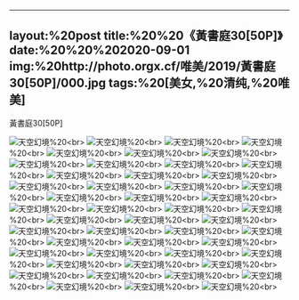 ﻿---
layout:%20post
title:%20%20《黃書庭30[50P]》
date:%20%20%202020-09-01
img:%20http://photo.orgx.cf/唯美/2019/黃書庭30[50P]/000.jpg
tags:%20[美女,%20清纯,%20唯美]
---

黃書庭30[50P]



![天空幻境](http://photo.orgx.cf/唯美/2019/黃書庭30[50P]/001.jpg%20''天空幻境'')%20<br>
![天空幻境](http://photo.orgx.cf/唯美/2019/黃書庭30[50P]/002.jpg%20''天空幻境'')%20<br>
![天空幻境](http://photo.orgx.cf/唯美/2019/黃書庭30[50P]/003.jpg%20''天空幻境'')%20<br>
![天空幻境](http://photo.orgx.cf/唯美/2019/黃書庭30[50P]/004.jpg%20''天空幻境'')%20<br>
![天空幻境](http://photo.orgx.cf/唯美/2019/黃書庭30[50P]/005.jpg%20''天空幻境'')%20<br>
![天空幻境](http://photo.orgx.cf/唯美/2019/黃書庭30[50P]/006.jpg%20''天空幻境'')%20<br>
![天空幻境](http://photo.orgx.cf/唯美/2019/黃書庭30[50P]/007.jpg%20''天空幻境'')%20<br>
![天空幻境](http://photo.orgx.cf/唯美/2019/黃書庭30[50P]/008.jpg%20''天空幻境'')%20<br>
![天空幻境](http://photo.orgx.cf/唯美/2019/黃書庭30[50P]/009.jpg%20''天空幻境'')%20<br>
![天空幻境](http://photo.orgx.cf/唯美/2019/黃書庭30[50P]/010.jpg%20''天空幻境'')%20<br>
![天空幻境](http://photo.orgx.cf/唯美/2019/黃書庭30[50P]/011.jpg%20''天空幻境'')%20<br>
![天空幻境](http://photo.orgx.cf/唯美/2019/黃書庭30[50P]/012.jpg%20''天空幻境'')%20<br>
![天空幻境](http://photo.orgx.cf/唯美/2019/黃書庭30[50P]/013.jpg%20''天空幻境'')%20<br>
![天空幻境](http://photo.orgx.cf/唯美/2019/黃書庭30[50P]/014.jpg%20''天空幻境'')%20<br>
![天空幻境](http://photo.orgx.cf/唯美/2019/黃書庭30[50P]/015.jpg%20''天空幻境'')%20<br>
![天空幻境](http://photo.orgx.cf/唯美/2019/黃書庭30[50P]/016.jpg%20''天空幻境'')%20<br>
![天空幻境](http://photo.orgx.cf/唯美/2019/黃書庭30[50P]/017.jpg%20''天空幻境'')%20<br>
![天空幻境](http://photo.orgx.cf/唯美/2019/黃書庭30[50P]/018.jpg%20''天空幻境'')%20<br>
![天空幻境](http://photo.orgx.cf/唯美/2019/黃書庭30[50P]/019.jpg%20''天空幻境'')%20<br>
![天空幻境](http://photo.orgx.cf/唯美/2019/黃書庭30[50P]/020.jpg%20''天空幻境'')%20<br>
![天空幻境](http://photo.orgx.cf/唯美/2019/黃書庭30[50P]/021.jpg%20''天空幻境'')%20<br>
![天空幻境](http://photo.orgx.cf/唯美/2019/黃書庭30[50P]/022.jpg%20''天空幻境'')%20<br>
![天空幻境](http://photo.orgx.cf/唯美/2019/黃書庭30[50P]/023.jpg%20''天空幻境'')%20<br>
![天空幻境](http://photo.orgx.cf/唯美/2019/黃書庭30[50P]/024.jpg%20''天空幻境'')%20<br>
![天空幻境](http://photo.orgx.cf/唯美/2019/黃書庭30[50P]/025.jpg%20''天空幻境'')%20<br>
![天空幻境](http://photo.orgx.cf/唯美/2019/黃書庭30[50P]/026.jpg%20''天空幻境'')%20<br>
![天空幻境](http://photo.orgx.cf/唯美/2019/黃書庭30[50P]/027.jpg%20''天空幻境'')%20<br>
![天空幻境](http://photo.orgx.cf/唯美/2019/黃書庭30[50P]/028.jpg%20''天空幻境'')%20<br>
![天空幻境](http://photo.orgx.cf/唯美/2019/黃書庭30[50P]/029.jpg%20''天空幻境'')%20<br>
![天空幻境](http://photo.orgx.cf/唯美/2019/黃書庭30[50P]/030.jpg%20''天空幻境'')%20<br>
![天空幻境](http://photo.orgx.cf/唯美/2019/黃書庭30[50P]/031.jpg%20''天空幻境'')%20<br>
![天空幻境](http://photo.orgx.cf/唯美/2019/黃書庭30[50P]/032.jpg%20''天空幻境'')%20<br>
![天空幻境](http://photo.orgx.cf/唯美/2019/黃書庭30[50P]/033.jpg%20''天空幻境'')%20<br>
![天空幻境](http://photo.orgx.cf/唯美/2019/黃書庭30[50P]/034.jpg%20''天空幻境'')%20<br>
![天空幻境](http://photo.orgx.cf/唯美/2019/黃書庭30[50P]/035.jpg%20''天空幻境'')%20<br>
![天空幻境](http://photo.orgx.cf/唯美/2019/黃書庭30[50P]/036.jpg%20''天空幻境'')%20<br>
![天空幻境](http://photo.orgx.cf/唯美/2019/黃書庭30[50P]/037.jpg%20''天空幻境'')%20<br>
![天空幻境](http://photo.orgx.cf/唯美/2019/黃書庭30[50P]/038.jpg%20''天空幻境'')%20<br>
![天空幻境](http://photo.orgx.cf/唯美/2019/黃書庭30[50P]/039.jpg%20''天空幻境'')%20<br>
![天空幻境](http://photo.orgx.cf/唯美/2019/黃書庭30[50P]/040.jpg%20''天空幻境'')%20<br>
![天空幻境](http://photo.orgx.cf/唯美/2019/黃書庭30[50P]/041.jpg%20''天空幻境'')%20<br>
![天空幻境](http://photo.orgx.cf/唯美/2019/黃書庭30[50P]/042.jpg%20''天空幻境'')%20<br>
![天空幻境](http://photo.orgx.cf/唯美/2019/黃書庭30[50P]/043.jpg%20''天空幻境'')%20<br>
![天空幻境](http://photo.orgx.cf/唯美/2019/黃書庭30[50P]/044.jpg%20''天空幻境'')%20<br>
![天空幻境](http://photo.orgx.cf/唯美/2019/黃書庭30[50P]/045.jpg%20''天空幻境'')%20<br>
![天空幻境](http://photo.orgx.cf/唯美/2019/黃書庭30[50P]/046.jpg%20''天空幻境'')%20<br>
![天空幻境](http://photo.orgx.cf/唯美/2019/黃書庭30[50P]/047.jpg%20''天空幻境'')%20<br>
![天空幻境](http://photo.orgx.cf/唯美/2019/黃書庭30[50P]/048.jpg%20''天空幻境'')%20<br>
![天空幻境](http://photo.orgx.cf/唯美/2019/黃書庭30[50P]/049.jpg%20''天空幻境'')%20<br>